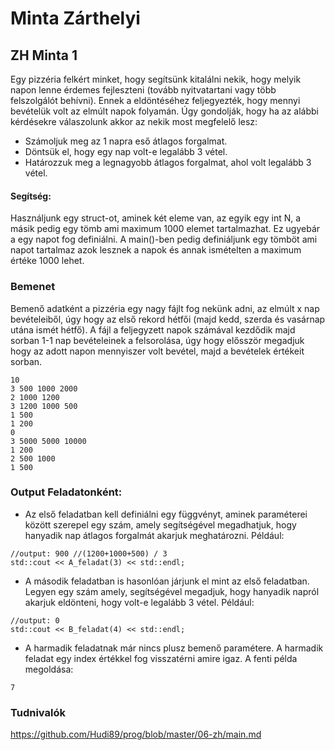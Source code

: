 # Minta Zárthelyi

## ZH Minta 1
Egy pizzéria felkért minket, hogy segítsünk kitalálni nekik, hogy melyik napon lenne érdemes fejleszteni (tovább nyitvatartani vagy több felszolgálót behívni). Ennek a eldöntéséhez feljegyezték, hogy mennyi bevételük volt az elmúlt napok folyamán. Úgy gondolják, hogy ha az alábbi kérdésekre válaszolunk akkor az nekik most megfelelő lesz:
* Számoljuk meg az 1 napra eső átlagos forgalmat.
* Döntsük el, hogy egy nap volt-e legalább 3 vétel.
* Határozzuk meg a legnagyobb átlagos forgalmat, ahol volt legalább 3 vétel.

#### Segítség:
Használjunk egy struct-ot, aminek két eleme van, az egyik egy int N, a másik pedig egy tömb ami maximum 1000 elemet tartalmazhat. Ez ugyebár a egy napot fog definiálni. A main()-ben pedig definiáljunk egy tömböt ami napot tartalmaz azok lesznek a napok és annak ismételten a maximum értéke 1000 lehet.

### Bemenet

Bemenő adatként a pizzéria egy nagy fájlt fog nekünk adni, az elmúlt x nap bevételeiből, úgy hogy az első rekord hétfői (majd kedd, szerda és vasárnap utána ismét hétfő).
A fájl a feljegyzett napok számával kezdődik majd sorban 1-1 nap bevételeinek a felsorolása, úgy hogy elősször megadjuk hogy az adott napon mennyiszer volt bevétel, majd a bevételek értékeit sorban.
```
10
3 500 1000 2000
2 1000 1200
3 1200 1000 500
1 500
1 200
0
3 5000 5000 10000
1 200
2 500 1000 
1 500
```
### Output Feladatonként:

* Az első feladatban kell definiálni egy függvényt, aminek paraméterei között szerepel egy szám, amely segítségével megadhatjuk, hogy hanyadik nap átlagos forgalmát akarjuk meghatározni. Például:
```
//output: 900 //(1200+1000+500) / 3
std::cout << A_feladat(3) << std::endl;
```

* A második feladatban is hasonlóan járjunk el mint az első feladatban. Legyen egy szám amely, segítségével megadjuk, hogy hanyadik napról akarjuk eldönteni, hogy volt-e legalább 3 vétel. Például:
```
//output: 0
std::cout << B_feladat(4) << std::endl;
```

* A harmadik feladatnak már nincs plusz bemenő paramétere. A harmadik feladat egy index értékkel fog visszatérni amire igaz.
A fenti példa megoldása:
```
7
```

### Tudnivalók

https://github.com/Hudi89/prog/blob/master/06-zh/main.md